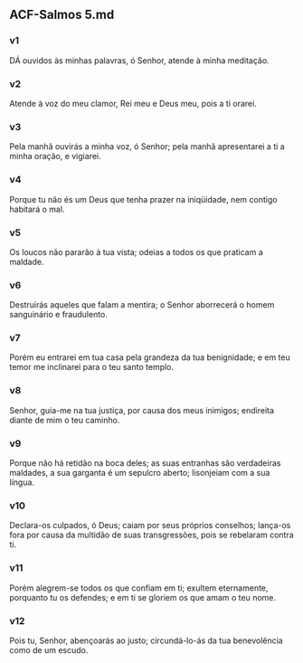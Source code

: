 ## ACF-Salmos 5.md
### v1
 DÁ ouvidos às minhas palavras, ó Senhor, atende à minha meditação.
### v2
 Atende à voz do meu clamor, Rei meu e Deus meu, pois a ti orarei.
### v3
 Pela manhã ouvirás a minha voz, ó Senhor; pela manhã apresentarei a ti a minha oração, e vigiarei.
### v4
 Porque tu não és um Deus que tenha prazer na iniqüidade, nem contigo habitará o mal.
### v5
 Os loucos não pararão à tua vista; odeias a todos os que praticam a maldade.
### v6
 Destruirás aqueles que falam a mentira; o Senhor aborrecerá o homem sanguinário e fraudulento.
### v7
 Porém eu entrarei em tua casa pela grandeza da tua benignidade; e em teu temor me inclinarei para o teu santo templo.
### v8
 Senhor, guia-me na tua justiça, por causa dos meus inimigos; endireita diante de mim o teu caminho.
### v9
 Porque não há retidão na boca deles; as suas entranhas são verdadeiras maldades, a sua garganta é um sepulcro aberto; lisonjeiam com a sua língua.
### v10
 Declara-os culpados, ó Deus; caiam por seus próprios conselhos; lança-os fora por causa da multidão de suas transgressões, pois se rebelaram contra ti.
### v11
 Porém alegrem-se todos os que confiam em ti; exultem eternamente, porquanto tu os defendes; e em ti se gloriem os que amam o teu nome.
### v12
 Pois tu, Senhor, abençoarás ao justo; circundá-lo-ás da tua benevolência como de um escudo.
